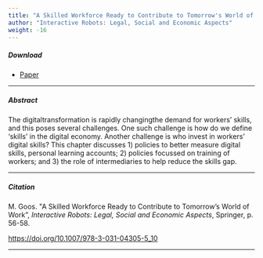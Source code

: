 ```yaml
---
title: "A Skilled Workforce Ready to Contribute to Tomorrow's World of Work" 
author: "Interactive Robots: Legal, Social and Economic Aspects"
weight: -16
---
```


##### Download

+ [Paper](/16.pdf)
---

##### Abstract

The digitaltransformation is rapidly changingthe demand for workers’ skills, and this poses several challenges. One such challenge is how do we define ‘skills’ in the digital economy. Another challenge is who invest in workers’ digital skills? This chapter discusses 1) policies to better measure digital skills, personal learning accounts; 2) policies focussed on training of workers; and 3) the role of intermediaries to help reduce the skills gap.

---

##### Citation

M. Goos. "A Skilled Workforce Ready to Contribute to Tomorrow’s World of Work”, *Interactive Robots: Legal, Social and Economic Aspects*, Springer, p. 56-58.

https://doi.org/10.1007/978-3-031-04305-5_10 

---


